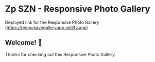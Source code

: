 # Zp SZN - Responsive Photo Gallery

Deployed link for the Responsive Photo Gallery
(https://responsivegalleryapp.netlify.app)

## Welcome! 👋

Thanks for checking out this Responsive Photo Gallery.
